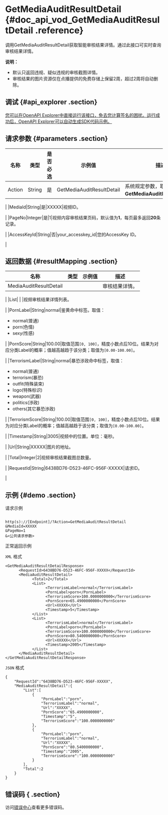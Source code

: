 # GetMediaAuditResultDetail {#doc_api_vod_GetMediaAuditResultDetail .reference}

调用GetMediaAuditResultDetail获取智能审核结果详情。通过此接口可实时查询审核结果详情。

**说明：** 

-   默认只返回违规、疑似违规的审核截图详情。
-   审核结果的图片资源仅在点播提供的免费存储上保留2周，超过2周将自动删除。

## 调试 {#api_explorer .section}

[您可以在OpenAPI Explorer中直接运行该接口，免去您计算签名的困扰。运行成功后，OpenAPI Explorer可以自动生成SDK代码示例。](https://api.aliyun.com/#product=vod&api=GetMediaAuditResultDetail&type=RPC&version=2017-03-21)

## 请求参数 {#parameters .section}

|名称|类型|是否必选|示例值|描述|
|--|--|----|---|--|
|Action|String|是|GetMediaAuditResultDetail|系统规定参数，取值：**GetMediaAuditResultDetail**。

 |
|MediaId|String|是|XXXXX|视频ID。

 |
|PageNo|Integer|是|1|视频内容审核结果页码，默认值为**1**，每页最多返回**20**条记录。

 |
|AccessKeyId|String|否|your\_accesskey\_id|您的AccessKey ID。

 |

## 返回数据 {#resultMapping .section}

|名称|类型|示例值|描述|
|--|--|---|--|
|MediaAuditResultDetail| | |审核结果详情。

 |
|List| | |视频审核结果详情列表。

 |
|PornLabel|String|normal|鉴黄命中标签。取值：

 -   normal\(普通\)
-   porn\(色情\)
-   sexy\(性感\)

 |
|PornScore|String|100.00|取值范围`[0, 100]`，精度小数点后10位。结果为对应分类Label的概率；值越高越趋于该分类；取值为`[0.00-100.00]`。

 |
|TerrorismLabel|String|normal|暴恐涉政命中标签，取值：

 -   normal\(普通\)
-   terrorism\(暴恐\)
-   outfit\(特殊装束\)
-   logo\(特殊标识\)
-   weapon\(武器\)
-   politics\(渉政\)
-   others\(其它暴恐渉政\)

 |
|TerrorismScore|String|100.00|取值范围`[0, 100]`，精度小数点后10位。结果为对应分类Label的概率；值越高越趋于该分类；取值为`[0.00-100.00]`。

 |
|Timestamp|String|3005|视频中的位置。单位：毫秒。

 |
|Url|String|XXXXX|图片的地址。

 |
|Total|Integer|2|视频审核结果截图总数量。

 |
|RequestId|String|6438BD76-D523-46FC-956F-XXXXX|请求ID。

 |

## 示例 {#demo .section}

请求示例

``` {#request_demo}

http(s)://[Endpoint]/?Action=GetMediaAuditResultDetail
&MediaId=XXXXX
&PageNo=1
&<公共请求参数>

```

正常返回示例

`XML` 格式

``` {#xml_return_success_demo}
<GetMediaAuditResultDetailResponse>
	  <RequestId>6438BD76-D523-46FC-956F-XXXXX</RequestId>
	  <MediaAuditResultDetail>
		    <Total>2</Total>
		    <List>
			      <TerrorismLabel>normal</TerrorismLabel>
			      <PornLabel>porn</PornLabel>
			      <TerrorismScore>100.0000000000</TerrorismScore>
			      <PornScore>65.4900000000</PornScore>
			      <Url>XXXXX</Url>
			      <Timestamp>5</Timestamp>
		    </List>
		    <List>
			      <TerrorismLabel>normal</TerrorismLabel>
			      <PornLabel>porn</PornLabel>
			      <TerrorismScore>100.0000000000</TerrorismScore>
			      <PornScore>80.5400000000</PornScore>
			      <Url>XXXXX</Url>
			      <Timestamp>2005</Timestamp>
		    </List>
	  </MediaAuditResultDetail>
</GetMediaAuditResultDetailResponse>
```

`JSON` 格式

``` {#json_return_success_demo}
{
	"RequestId":"6438BD76-D523-46FC-956F-XXXXX",
	"MediaAuditResultDetail":{
		"List":[
			{
				"PornLabel":"porn",
				"TerrorismLabel":"normal",
				"Url":"XXXXX",
				"PornScore":"65.4900000000",
				"Timestamp":"5",
				"TerrorismScore":"100.0000000000"
			},
			{
				"PornLabel":"porn",
				"TerrorismLabel":"normal",
				"Url":"XXXXX",
				"PornScore":"80.5400000000",
				"Timestamp":"2005",
				"TerrorismScore":"100.0000000000"
			}
		],
		"Total":2
	}
}
```

## 错误码 { .section}

访问[错误中心](https://error-center.aliyun.com/status/product/vod)查看更多错误码。

